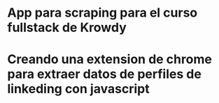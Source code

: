 # App para scraping para el curso fullstack de Krowdy
# Creando una extension de chrome para extraer datos de perfiles de linkeding con javascript
